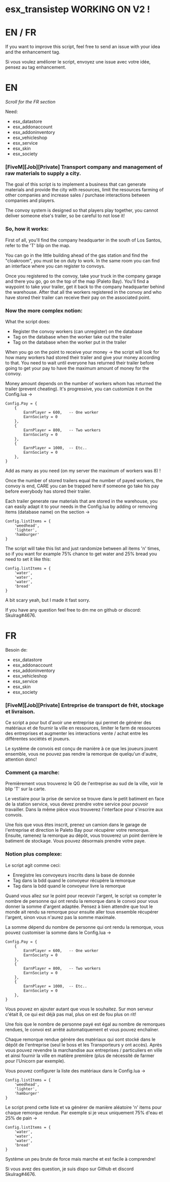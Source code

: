 # esx_transistep  WORKING ON V2 !

# EN / FR
If you want to improve this script, feel free to send an issue with your idea and the enhancement tag.

Si vous voulez améliorer le script, envoyez une issue avec votre idée, pensez au tag enhancement.

# EN
*Scroll for the FR section*

Need:
- esx_datastore
- esx_addonaccount
- esx_addoninventory
- esx_vehicleshop
- esx_service
- esx_skin
- esx_society

### [FiveM][Job][Private] Transport company and management of raw materials to supply a city.

The goal of this script is to implement a business that can generate materials and provide the city with resources, limit the resources farming of other companies and increase sales / purchase interactions between companies and players.

The convoy system is designed so that players play together, you cannot deliver someone else's trailer, so be careful to not lose it!

### So, how it works:

First of all, you'll find the company headquarter in the south of Los Santos, refer to the 'T' blip on the map.

You can go in the little building ahead of the gas station and find the "cloakroom", you must be on duty to work.
In the same room you can find an interface where you can register to convoys.

Once you registered to the convoy, take your truck in the company garage and there you go, go on the top of the map (Paleto Bay).
You'll find a waypoint to take your trailer, get it back to the company headquarter behind the warehouse.
After that all the workers registered in the convoy and who have stored their trailer can receive their pay on the associated point.

### Now the more complex notion:

What the script does:

- Register the convoy workers (can unregister) on the database
- Tag on the database when the worker take out the trailer
- Tag on the database when the worker put in the trailer

When you go on the point to receive your money -> the script will look for how many workers had stored their trailer and give your money according to that.
You need to wait until everyone has returned their trailer before going to get your pay to have the maximum amount of money for the convoy.

Money amount depends on the number of workers whom has returned the trailer (prevent cheating).
It's progressive, you can customize it on the Config.lua ->

```
Config.Pay = {
    {
        EarnPlayer = 600,   -- One worker
        EarnSociety = 0
    },
    {
        EarnPlayer = 800,   -- Two workers
        EarnSociety = 0
    },
    {
        EarnPlayer = 1000,  -- Etc..
        EarnSociety = 0
    },
}
```

Add as many as you need (on my server the maximum of workers was 8) !

Once the number of stored trailers equal the number of payed workers, the convoy is end, CARE you can be trapped here if someone go take his pay before everybody has stored their trailer.

Each trailer generate raw materials that are stored in the warehouse, you can easily adapt it to your needs in the Config.lua by adding or removing items (database name) on the section ->

```
Config.listItems = {
    'weedhead',
    'lighter',
    'hamburger'
}
```

The script will take this list and just randomize between all items 'n' times, so if you want for example 75% chance to get water and 25% bread you need to set it like this:

```
Config.listItems = {
    'water',
    'water',
    'water',
    'bread'
}
```

A bit scary yeah, but I made it fast sorry.

If you have any question feel free to dm me on github or discord: Skulrag#4676.

# FR

Besoin de:
- esx_datastore
- esx_addonaccount
- esx_addoninventory
- esx_vehicleshop
- esx_service
- esx_skin
- esx_society

### [FiveM][Job][Private] Entreprise de transport de frêt, stockage et livraison.

Ce script a pour but d'avoir une entreprise qui permet de générer des matériaux et de fournir la ville en ressources, limiter le farm de ressources des entreprises et augmenter les interactions vente / achat entre les différentes sociétés et joueurs.

Le système de convois est conçu de manière à ce que les joueurs jouent ensemble, vous ne pouvez pas rendre la remorque de quelqu'un d'autre, attention donc!

### Comment ça marche:

Premièrement vous trouverez le QG de l'entreprise au sud de la ville, voir le blip 'T' sur la carte.

Le vestiaire pour la prise de service se trouve dans le petit batiment en face de la station service, vous devez prendre votre service pour pouvoir travailler.
Dans la même pièce vous trouverez l'interface pour s'inscrire aux convois.

Une fois que vous êtes inscrit, prenez un camion dans le garage de l'entreprise et direction le Paleto Bay pour récupérer votre remorque.
Ensuite, ramenez la remorque au dépôt, vous trouverez un point derrière le batiment de stockage.
Vous pouvez désormais prendre votre paye.

### Notion plus complexe:

Le script agit comme ceci:

- Enregistre les convoyeurs inscrits dans la base de donnée
- Tag dans la bdd quand le convoyeur récupère la remorque
- Tag dans la bdd quand le convoyeur livre la remorque

Quand vous allez sur le point pour recevoir l'argent, le script va compter le nombre de personne qui ont rendu la remorque dans le convoi pour vous donner la somme d'argent adaptée. Pensez à bien attendre que tout le monde ait rendu sa remorque pour ensuite aller tous ensemble récupérer l'argent, sinon vous n'aurez pas la somme maximale.

La somme dépend du nombre de personne qui ont rendu la remorque,
vous pouvez customiser la somme dans le Config.lua -> 

```
Config.Pay = {
    {
        EarnPlayer = 600,   -- One worker
        EarnSociety = 0
    },
    {
        EarnPlayer = 800,   -- Two workers
        EarnSociety = 0
    },
    {
        EarnPlayer = 1000,  -- Etc..
        EarnSociety = 0
    },
}
```

Vous pouvez en ajouter autant que vous le souhaitez.
Sur mon serveur c'était 8, ce qui est déjà pas mal, plus on est de fou plus on rit!

Une fois que le nombre de personne payé est égal au nombre de remorques rendues, le convoi est arrêté automatiquement et vous pouvez enchaîner.

Chaque remorque rendue génère des matériaux qui sont stocké dans le dépôt de l'entreprise (seul le boss et les Transporteurs y ont accès). Après vous pouvez revendre la marchandise aux entreprises / particuliers en ville et ainsi fournir la ville en matière première (plus de nécessité de farmer pour l'Unicorn par exemple).

Vous pouvez configurer la liste des matériaux dans le Config.lua -> 

```
Config.listItems = {
    'weedhead',
    'lighter',
    'hamburger'
}
```

Le script prend cette liste et va générer de manière aléatoire 'n' items pour chaque remorque rendue.
Par exemple si je veux uniquement 75% d'eau et 25% de pain -> 


```
Config.listItems = {
    'water',
    'water',
    'water',
    'bread'
}
```

Système un peu brute de force mais marche et est facile à comprendre!

Si vous avez des question, je suis dispo sur Github et discord Skulrag#4676.
